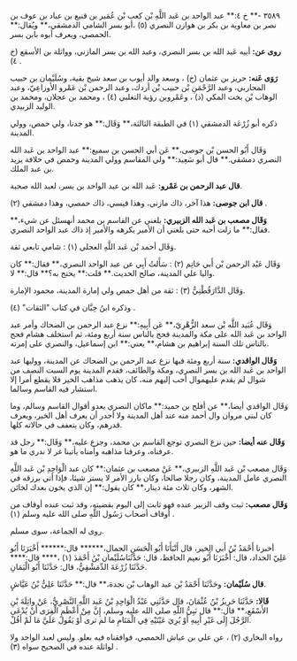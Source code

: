 ٣٥٨٩ -** خ ٤:** عبد الواحد بن عَبد اللَّهِ بْن كعب بْن عُمَير بن قنيع بن عباد بن عوف بن نصر بن معاوية بن بكر بن هوازن النصري (٥) ،أبو بسر الشامي الدمشقي،** ويُقال:** الحمصي، ويعرف أبوه بابن بسر.

**روى عن:** أبيه عَبد الله بن بسر النصري، وعبد الله بن بسر المازني، وواثلة بن الأسقع (خ ٤) .

**رَوَى عَنه:** حريز بن عثمان (خ) ، وسعد والد أيوب بن سعد شيخ بقية، وسُلَيْمان بن حبيب المحاربي، وعبد الرَّحْمَنِ بْن حبيب بْن أردك، وعبد الرحمن بْن عَمْرو الأَوزاعِيّ، وعبد الوهاب بْن بخت المكي (د) ، وعَمْروبن رؤية التغلبي (٤) ، ومحمد بن عجلان، ومحمد بن الوليد الزبيدي.

ذكره أبو زُرْعَة الدمشقي (١) في الطبقة الثالثة،** وَقَال:** هو جدنا، ولي حمص، وولي المدينة.

وَقَال أَبُو الحسن بْن جوصى،** عَن أبي الحسن بن سميع:** عبد الواحد بن عَبد الله النصري دمشقي.** قال أبو سَعِيد:** ولي المقاسم وولي المدينة وحمص في خلافة يزيد بن عبد الملك.

**قال عبد الرحمن بن عَمْرو:** عَبد الله بن عبد الواحد بن بسر، لعبد الله صحبة.

**قال ابن جوصى:** هذا آخر، ذاك مازني، وهذا قيسي، ذاك حمصي، وهذا دمشقي (٢) .

**وَقَال مصعب بن عَبد الله الزبيري:** بلغني عن القاسم بن محمد أنهسئل عن شيء،** فقال:** ما زلت أحبه حتى بلغني أن الأمير يكرهه والأمير إذ ذاك عبد الواحد النصري.

وَقَال أحمد بْن عَبد اللَّهِ العجلي (١) : شامي تابعي ثقة.

وَقَال عَبْد الرحمن بْن أَبي حَاتِم (٢) : سَأَلتُ أَبِي عن عبد الواحد النصري،** فقال:** كان واليا علي المدينة، صالح الحديث.** قلت:** يحتج به؟** قال:** لا.

وَقَال الدَّارَقُطْنِيُّ (٣) : ثقة من أهل حمص ولي إمارة المدينة، محمود الإمارة.

وذكره ابنُ حِبَّان في كتاب "الثقات" (٤) .

وَقَال عُبَيد اللَّه بْن سعد الزُّهْرِيّ،** عَن أَبِيهِ:** نزع عبد الرحمن بن الضحاك وأمر عبد الواحد بن عَبد الله على مكة والمدينة فحج بالناس سنة أربع ومئة، ثم استخلف هشام فحج بالناس تلك السنة إبراهيم بن هشام،** يعني:** ابن إسماعيل، والنصري على إمرته.

**وَقَال الواقدي:** سنة أربع ومئة فيها نزع عبد الرحمن بن الضحاك عن المدينة، ووليها عبد الواحد بن عَبد الله بن بسر النصري، ومكة والطائف، فقدم المدينة يوم السبت النصف من شوال لم يقدم عليهموال أحب إليهم منه، كان يذهب مذاهب الخير فلا يقطع أمرا إلا استشار فيه القاسم وسالما.

وَقَال الواقدي أيضا،** عن أفلح بن حميد:** ماكان النصري يعدو أقوال القاسم وسالم، وما كان لبني مروان وال أحمد منه عند أهل المدينة ولا أجدر أن يعرف أهل الخير، ويعرف قدرهم، وكان يتعفف في حالاته كلها.

**وَقَال عنه أيضا:** حين نزع النصري توجع القاسم بن محمد، وجزع عليه،** وَقَال:** رجل قد عرفناه، وعرفنا مذاهبه وأمناه يأتينا غر لا ندري ما هو.

وَقَال مصعب بْن عَبد اللَّهِ الزبيري،** عَنْ مصعب بن عثمان:** كان عبد الْوَاحِدِ بْن عَبد اللَّهِ النصري عامل المدينة، وكان رجلا صالحا، وكان بارز الأمر لا يستر شيئا، فإذا أتي برزقه في الشهر، وكان ثلاث مئة دينار،** كان يقول:** إن الذي يخون بعدك لخائن.

**وَقَال مصعب:** ثبت وقف الزبير عنده فهو ثابت إلى اليوم بقضيته، وقد ثبت عنده أوقاف من أوقاف أصحاب رَسُول اللَّهِ صلى الله عليه وسلم (١) .

روى له الجماعة، سوى مسلم.

أخبرنا أَحْمَدُ بْنُ أَبي الخير، قال أَنْبَأَنَا أَبُو الْحَسَنِ الجمال،****** قال:****** أَخْبَرَنَا أَبُو عَلِيّ الحداد، قال: أَخْبَرَنَا أَبُو نعيم الحافظ، قال: حَدَّثَنَاسُلَيْمان بْنُ أَحْمَدَ (١) ،**** قال:**** حَدَّثَنَا زُرْعَةَ الدِّمَشْقِيُّ، قال: حَدَّثَنَا أَبُو الْيَمَانِ.

**قال سُلَيْمان:** وحَدَّثَنَا أَحْمَدُ بْن عبد الوهاب بْن نجدة،** قال:** حَدَّثَنَا عَلِيُّ بْنُ عَيَّاشٍ.

**قَالا:** حَدَّثَنَا حَرِيزُ بْنُ عُثْمَانَ، قال حَدَّثَنِي عَبْدُ الْوَاحِدِ بْنُ عَبد اللَّهِ النَّصْرِيُّ، عَنْ واثِلَةَ بْنِ الأَسْقَعِ،** قال:** قال نَبِيُّ اللَّهِ صلى الله عليه وسلم، إِنَّ مِنْ أَعْظَمِ الْفِرَى أَنْ يُدْعَى الرَّجُلَ إِلَى غَيْرِ أَبِيهِ أَوْ يُرِيَ عَيْنَيْهِ فِي الْمَنَامِ ما لم ترى أَوْ يَقُولَ عَلَيَّ مَا لَمْ أَقُلْ.

رواه البخاري (٢) ، عن علي بن عياش الحمصي، فوافقناه فيه بعلو. وليس لعبد الواحد ولا لواثلة عنده في الصحيح سواه (٣) .